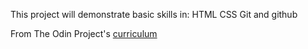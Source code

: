 This project will demonstrate basic skills in:
HTML
CSS
Git and github

From The Odin Project's [curriculum](http://www.theodinproject.com/courses/web-development-101/lessons/html-css)